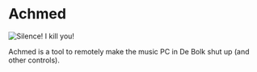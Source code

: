 # Achmed
![Silence! I kill you!](http://cdn.ebaumsworld.com/picture/bladesinger68/AchmedPoster.JPG)

Achmed is a tool to remotely make the music PC in De Bolk shut up (and other controls).
